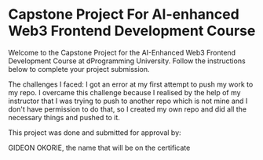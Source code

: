 # Capstone Project For AI-enhanced Web3 Frontend Development Course
Welcome to the Capstone Project for the AI-Enhanced Web3 Frontend Development Course at dProgramming University. Follow the instructions below to complete your project submission.

The challenges I faced: I got an error at my first attempt to push my work to my repo. 
I overcame this challenge because I realised by the help of my instructor that I was trying to push to another repo which is not mine and I don't have permission to do that, so I created my own repo and did all the necessary things and pushed to it.

This project was done and submitted for approval by: 

GIDEON OKORIE, the name that will be on the certificate